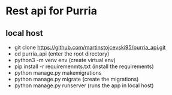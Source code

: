  # Rest api for Purria # 
  
   ## local host ##
   - git clone https://github.com/martinstojcevski95/purria_api.git
   - cd purria_api (enter the root directory)
   - python3 -m venv env (create virtual env)
   - pip install -r requiremenmts.txt (install the requirements)
   - python manage.py makemigrations 
   - python manage.py migrate (create the migrations)
   - python manage.py runserver (runs the app in local host)
